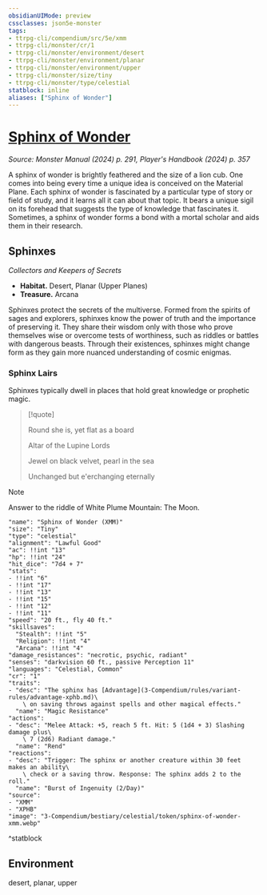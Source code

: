 ```yaml
---
obsidianUIMode: preview
cssclasses: json5e-monster
tags:
- ttrpg-cli/compendium/src/5e/xmm
- ttrpg-cli/monster/cr/1
- ttrpg-cli/monster/environment/desert
- ttrpg-cli/monster/environment/planar
- ttrpg-cli/monster/environment/upper
- ttrpg-cli/monster/size/tiny
- ttrpg-cli/monster/type/celestial
statblock: inline
aliases: ["Sphinx of Wonder"]
---
```

# [Sphinx of Wonder](3-Compendium\bestiary\celestial/sphinx-of-wonder-xmm.md)
*Source: Monster Manual (2024) p. 291, Player's Handbook (2024) p. 357*  

A sphinx of wonder is brightly feathered and the size of a lion cub. One comes into being every time a unique idea is conceived on the Material Plane. Each sphinx of wonder is fascinated by a particular type of story or field of study, and it learns all it can about that topic. It bears a unique sigil on its forehead that suggests the type of knowledge that fascinates it. Sometimes, a sphinx of wonder forms a bond with a mortal scholar and aids them in their research.

## Sphinxes

*Collectors and Keepers of Secrets*

- **Habitat.** Desert, Planar (Upper Planes)  
- **Treasure.** Arcana  

Sphinxes protect the secrets of the multiverse. Formed from the spirits of sages and explorers, sphinxes know the power of truth and the importance of preserving it. They share their wisdom only with those who prove themselves wise or overcome tests of worthiness, such as riddles or battles with dangerous beasts. Through their existences, sphinxes might change form as they gain more nuanced understanding of cosmic enigmas.

### Sphinx Lairs

Sphinxes typically dwell in places that hold great knowledge or prophetic magic.

> [!quote]  
> 
> Round she is, yet flat as a board
> 
> Altar of the Lupine Lords
> 
> Jewel on black velvet, pearl in the sea
> 
> Unchanged but e'erchanging eternally

> [!note]
> Answer to the riddle of White Plume Mountain: The Moon.

```statblock
"name": "Sphinx of Wonder (XMM)"
"size": "Tiny"
"type": "celestial"
"alignment": "Lawful Good"
"ac": !!int "13"
"hp": !!int "24"
"hit_dice": "7d4 + 7"
"stats":
- !!int "6"
- !!int "17"
- !!int "13"
- !!int "15"
- !!int "12"
- !!int "11"
"speed": "20 ft., fly 40 ft."
"skillsaves":
  "Stealth": !!int "5"
  "Religion": !!int "4"
  "Arcana": !!int "4"
"damage_resistances": "necrotic, psychic, radiant"
"senses": "darkvision 60 ft., passive Perception 11"
"languages": "Celestial, Common"
"cr": "1"
"traits":
- "desc": "The sphinx has [Advantage](3-Compendium/rules/variant-rules/advantage-xphb.md)\
    \ on saving throws against spells and other magical effects."
  "name": "Magic Resistance"
"actions":
- "desc": "Melee Attack: +5, reach 5 ft. Hit: 5 (1d4 + 3) Slashing damage plus\
    \ 7 (2d6) Radiant damage."
  "name": "Rend"
"reactions":
- "desc": "Trigger: The sphinx or another creature within 30 feet makes an ability\
    \ check or a saving throw. Response: The sphinx adds 2 to the roll."
  "name": "Burst of Ingenuity (2/Day)"
"source":
- "XMM"
- "XPHB"
"image": "3-Compendium/bestiary/celestial/token/sphinx-of-wonder-xmm.webp"
```
^statblock

## Environment

desert, planar, upper